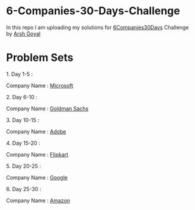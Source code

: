 # 6-Companies-30-Days-Challenge
In this repo I am uploading my solutions for [6Companies30Days](https://www.youtube.com/watch?v=QUnaBYKQkZU) Challenge by [Arsh Goyal](https://www.linkedin.com/in/arshgoyal/)
<h1>Problem Sets</h1>
<p>1. Day 1-5 :</p>

Company Name : [Microsoft](https://github.com/Amber-Mishra-2003/6-Companies-30-Days-Challenge/tree/main/Day%201-5%20%5BMicorsoft%5D)



<p>2. Day 6-10 :</p>

Company Name : [Goldman Sachs](https://github.com/Amber-Mishra-2003/6-Companies-30-Days-Challenge/tree/main/Day%206-10%20%5BGoldman%20Sachs%5D)


<p>3. Day 10-15 :</p>

Company Name : [Adobe](https://github.com/Amber-Mishra-2003/6-Companies-30-Days-Challenge/tree/main/Day%2010-15%20%5BAdobe%5D)


<p>4. Day 15-20 :</p>

Company Name : [Flipkart](https://github.com/Amber-Mishra-2003/6-Companies-30-Days-Challenge/tree/main/Day%2015-20%20%5BFlipkart%5D)

<p>5. Day 20-25 :</p>

Company Name : [Google](https://github.com/Amber-Mishra-2003/6-Companies-30-Days-Challenge/tree/main/Day%2020-25%20%5BGoogle%5D)

<p>6. Day 25-30 :</p>

Company Name : [Amazon](https://github.com/Amber-Mishra-2003/6-Companies-30-Days-Challenge/tree/main/Day%2025-30%20%5BAmazon%5D)


